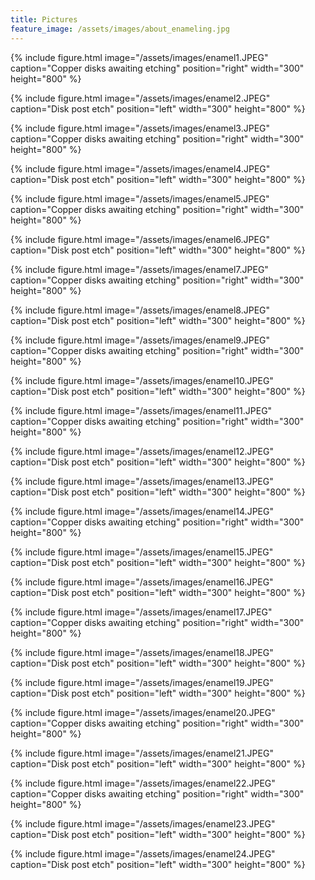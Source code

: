 ```yaml
---
title: Pictures
feature_image: /assets/images/about_enameling.jpg
---
```


{% include figure.html image="/assets/images/enamel1.JPEG" caption="Copper disks awaiting etching" position="right" width="300" height="800" %}

{% include figure.html image="/assets/images/enamel2.JPEG" caption="Disk post etch" position="left" width="300" height="800" %}

{% include figure.html image="/assets/images/enamel3.JPEG" caption="Copper disks awaiting etching" position="right" width="300" height="800" %}

{% include figure.html image="/assets/images/enamel4.JPEG" caption="Disk post etch" position="left" width="300" height="800" %}

{% include figure.html image="/assets/images/enamel5.JPEG" caption="Copper disks awaiting etching" position="right" width="300" height="800" %}

{% include figure.html image="/assets/images/enamel6.JPEG" caption="Disk post etch" position="left" width="300" height="800" %}

{% include figure.html image="/assets/images/enamel7.JPEG" caption="Copper disks awaiting etching" position="right" width="300" height="800" %}

{% include figure.html image="/assets/images/enamel8.JPEG" caption="Disk post etch" position="left" width="300" height="800" %}

{% include figure.html image="/assets/images/enamel9.JPEG" caption="Copper disks awaiting etching" position="right" width="300" height="800" %}

{% include figure.html image="/assets/images/enamel10.JPEG" caption="Disk post etch" position="left" width="300" height="800" %}

{% include figure.html image="/assets/images/enamel11.JPEG" caption="Copper disks awaiting etching" position="right" width="300" height="800" %}

{% include figure.html image="/assets/images/enamel12.JPEG" caption="Disk post etch" position="left" width="300" height="800" %}

{% include figure.html image="/assets/images/enamel13.JPEG" caption="Disk post etch" position="left" width="300" height="800" %}

{% include figure.html image="/assets/images/enamel14.JPEG" caption="Copper disks awaiting etching" position="right" width="300" height="800" %}

{% include figure.html image="/assets/images/enamel15.JPEG" caption="Disk post etch" position="left" width="300" height="800" %}

{% include figure.html image="/assets/images/enamel16.JPEG" caption="Disk post etch" position="left" width="300" height="800" %}

{% include figure.html image="/assets/images/enamel17.JPEG" caption="Copper disks awaiting etching" position="right" width="300" height="800" %}

{% include figure.html image="/assets/images/enamel18.JPEG" caption="Disk post etch" position="left" width="300" height="800" %}

{% include figure.html image="/assets/images/enamel19.JPEG" caption="Disk post etch" position="left" width="300" height="800" %}

{% include figure.html image="/assets/images/enamel20.JPEG" caption="Copper disks awaiting etching" position="right" width="300" height="800" %}

{% include figure.html image="/assets/images/enamel21.JPEG" caption="Disk post etch" position="left" width="300" height="800" %}

{% include figure.html image="/assets/images/enamel22.JPEG" caption="Copper disks awaiting etching" position="right" width="300" height="800" %}

{% include figure.html image="/assets/images/enamel23.JPEG" caption="Disk post etch" position="left" width="300" height="800" %}

{% include figure.html image="/assets/images/enamel24.JPEG" caption="Disk post etch" position="left" width="300" height="800" %}
